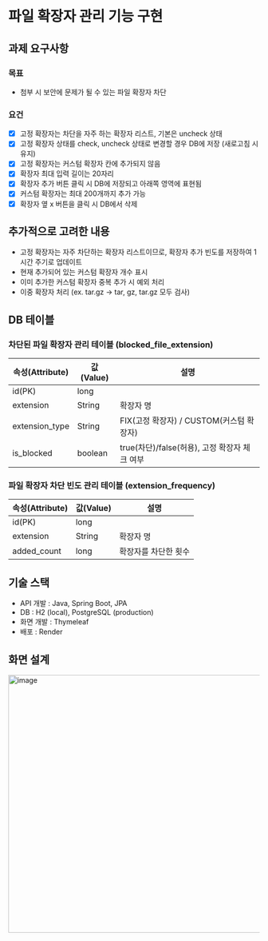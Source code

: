 # 파일 확장자 관리 기능 구현
## 과제 요구사항
### 목표
- 첨부 시 보안에 문제가 될 수 있는 파일 확장자 차단
### 요건
- [x] 고정 확장자는 차단을 자주 하는 확장자 리스트, 기본은 uncheck 상태
- [x] 고정 확장자 상태를 check, uncheck 상태로 변경할 경우 DB에 저장 (새로고침 시 유지)
- [x] 고정 확장자는 커스텀 확장자 칸에 추가되지 않음
- [x] 확장자 최대 입력 길이는 20자리
- [x] 확장자 추가 버튼 클릭 시 DB에 저장되고 아래쪽 영역에 표현됨
- [x] 커스텀 확장자는 최대 200개까지 추가 가능
- [x] 확장자 옆 x 버튼을 클릭 시 DB에서 삭제
## 추가적으로 고려한 내용
- 고정 확장자는 자주 차단하는 확장자 리스트이므로, 확장자 추가 빈도를 저장하여 1시간 주기로 업데이트
- 현재 추가되어 있는 커스텀 확장자 개수 표시
- 이미 추가한 커스텀 확장자 중복 추가 시 예외 처리
- 이중 확장자 처리 (ex. tar.gz -> tar, gz, tar.gz 모두 검사)
## DB 테이블
### 차단된 파일 확장자 관리 테이블 (blocked_file_extension)
| 속성(Attribute)  | 값(Value) | 설명                               |
|----------------|----------|----------------------------------|
| id(PK)         | long     |                                  |
| extension      | String   | 확장자 명                            |
| extension_type | String   | FIX(고정 확장자) / CUSTOM(커스텀 확장자)    |
| is_blocked     | boolean  | true(차단)/false(허용), 고정 확장자 체크 여부 |
### 파일 확장자 차단 빈도 관리 테이블 (extension_frequency)
| 속성(Attribute) | 값(Value) | 설명          |
|---------------|----------|-------------|
| id(PK)        | long     |             |
| extension     | String   | 확장자 명       |
| added_count   | long     | 확장자를 차단한 횟수 |
## 기술 스택
- API 개발 : Java, Spring Boot, JPA
- DB : H2 (local), PostgreSQL (production)
- 화면 개발 : Thymeleaf
- 배포 : Render
## 화면 설계
<img width="748" height="516" alt="image" src="https://github.com/user-attachments/assets/4c090352-8b0a-423f-923d-8407842d0b05" />
